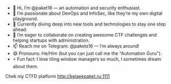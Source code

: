 - 👋 Hi, I’m @paket16 — an automation and security enthusiast.
- 👀 I’m passionate about DevOps and InfoSec, like they’re my own digital playground.
- 🌱 Currently diving deep into new tools and technologies to stay one step ahead.
- 💞️ I’m eager to collaborate on creating awesome CTF challenges and helping startups with administration.
- 📫 Reach me on Telegram: @pakets16 — I’m always around!
- 😄 Pronouns: He/Him (but you can just call me the "Automation Guru").
- ⚡ Fun fact: I love tiling window managers so much, I sometimes dream about them.

Chek my CTFD platform http://kelaeepaket.ru:1111
<!---
paket16/paket16 is a ✨ special ✨ repository because its `README.md` (this file) appears on your GitHub profile.
You can click the Preview link to take a look at your changes.
--->
